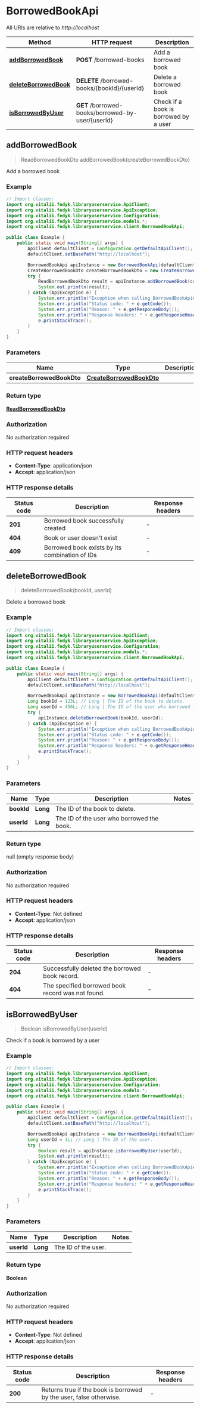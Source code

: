 # BorrowedBookApi

All URIs are relative to *http://localhost*

| Method | HTTP request | Description |
|------------- | ------------- | -------------|
| [**addBorrowedBook**](BorrowedBookApi.md#addBorrowedBook) | **POST** /borrowed-books | Add a borrowed book |
| [**deleteBorrowedBook**](BorrowedBookApi.md#deleteBorrowedBook) | **DELETE** /borrowed-books/{bookId}/{userId} | Delete a borrowed book |
| [**isBorrowedByUser**](BorrowedBookApi.md#isBorrowedByUser) | **GET** /borrowed-books/borrowed-by-user/{userId} | Check if a book is borrowed by a user |



## addBorrowedBook

> ReadBorrowedBookDto addBorrowedBook(createBorrowedBookDto)

Add a borrowed book

### Example

```java
// Import classes:
import org.vitalii.fedyk.libraryuserservice.ApiClient;
import org.vitalii.fedyk.libraryuserservice.ApiException;
import org.vitalii.fedyk.libraryuserservice.Configuration;
import org.vitalii.fedyk.libraryuserservice.models.*;
import org.vitalii.fedyk.libraryuserservice.client.BorrowedBookApi;

public class Example {
    public static void main(String[] args) {
        ApiClient defaultClient = Configuration.getDefaultApiClient();
        defaultClient.setBasePath("http://localhost");

        BorrowedBookApi apiInstance = new BorrowedBookApi(defaultClient);
        CreateBorrowedBookDto createBorrowedBookDto = new CreateBorrowedBookDto(); // CreateBorrowedBookDto | 
        try {
            ReadBorrowedBookDto result = apiInstance.addBorrowedBook(createBorrowedBookDto);
            System.out.println(result);
        } catch (ApiException e) {
            System.err.println("Exception when calling BorrowedBookApi#addBorrowedBook");
            System.err.println("Status code: " + e.getCode());
            System.err.println("Reason: " + e.getResponseBody());
            System.err.println("Response headers: " + e.getResponseHeaders());
            e.printStackTrace();
        }
    }
}
```

### Parameters


| Name | Type | Description  | Notes |
|------------- | ------------- | ------------- | -------------|
| **createBorrowedBookDto** | [**CreateBorrowedBookDto**](CreateBorrowedBookDto.md)|  | |

### Return type

[**ReadBorrowedBookDto**](ReadBorrowedBookDto.md)

### Authorization

No authorization required

### HTTP request headers

- **Content-Type**: application/json
- **Accept**: application/json


### HTTP response details
| Status code | Description | Response headers |
|-------------|-------------|------------------|
| **201** | Borrowed book successfully created |  -  |
| **404** | Book or user doesn&#39;t exist |  -  |
| **409** | Borrowed book exists by its combination of IDs |  -  |


## deleteBorrowedBook

> deleteBorrowedBook(bookId, userId)

Delete a borrowed book

### Example

```java
// Import classes:
import org.vitalii.fedyk.libraryuserservice.ApiClient;
import org.vitalii.fedyk.libraryuserservice.ApiException;
import org.vitalii.fedyk.libraryuserservice.Configuration;
import org.vitalii.fedyk.libraryuserservice.models.*;
import org.vitalii.fedyk.libraryuserservice.client.BorrowedBookApi;

public class Example {
    public static void main(String[] args) {
        ApiClient defaultClient = Configuration.getDefaultApiClient();
        defaultClient.setBasePath("http://localhost");

        BorrowedBookApi apiInstance = new BorrowedBookApi(defaultClient);
        Long bookId = 123L; // Long | The ID of the book to delete.
        Long userId = 456L; // Long | The ID of the user who borrowed the book.
        try {
            apiInstance.deleteBorrowedBook(bookId, userId);
        } catch (ApiException e) {
            System.err.println("Exception when calling BorrowedBookApi#deleteBorrowedBook");
            System.err.println("Status code: " + e.getCode());
            System.err.println("Reason: " + e.getResponseBody());
            System.err.println("Response headers: " + e.getResponseHeaders());
            e.printStackTrace();
        }
    }
}
```

### Parameters


| Name | Type | Description  | Notes |
|------------- | ------------- | ------------- | -------------|
| **bookId** | **Long**| The ID of the book to delete. | |
| **userId** | **Long**| The ID of the user who borrowed the book. | |

### Return type

null (empty response body)

### Authorization

No authorization required

### HTTP request headers

- **Content-Type**: Not defined
- **Accept**: application/json


### HTTP response details
| Status code | Description | Response headers |
|-------------|-------------|------------------|
| **204** | Successfully deleted the borrowed book record. |  -  |
| **404** | The specified borrowed book record was not found. |  -  |


## isBorrowedByUser

> Boolean isBorrowedByUser(userId)

Check if a book is borrowed by a user

### Example

```java
// Import classes:
import org.vitalii.fedyk.libraryuserservice.ApiClient;
import org.vitalii.fedyk.libraryuserservice.ApiException;
import org.vitalii.fedyk.libraryuserservice.Configuration;
import org.vitalii.fedyk.libraryuserservice.models.*;
import org.vitalii.fedyk.libraryuserservice.client.BorrowedBookApi;

public class Example {
    public static void main(String[] args) {
        ApiClient defaultClient = Configuration.getDefaultApiClient();
        defaultClient.setBasePath("http://localhost");

        BorrowedBookApi apiInstance = new BorrowedBookApi(defaultClient);
        Long userId = 1L; // Long | The ID of the user.
        try {
            Boolean result = apiInstance.isBorrowedByUser(userId);
            System.out.println(result);
        } catch (ApiException e) {
            System.err.println("Exception when calling BorrowedBookApi#isBorrowedByUser");
            System.err.println("Status code: " + e.getCode());
            System.err.println("Reason: " + e.getResponseBody());
            System.err.println("Response headers: " + e.getResponseHeaders());
            e.printStackTrace();
        }
    }
}
```

### Parameters


| Name | Type | Description  | Notes |
|------------- | ------------- | ------------- | -------------|
| **userId** | **Long**| The ID of the user. | |

### Return type

**Boolean**

### Authorization

No authorization required

### HTTP request headers

- **Content-Type**: Not defined
- **Accept**: application/json


### HTTP response details
| Status code | Description | Response headers |
|-------------|-------------|------------------|
| **200** | Returns true if the book is borrowed by the user, false otherwise. |  -  |

